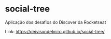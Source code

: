 # social-tree

Aplicação dos desafios do Discover da Rocketseat

Link: https://deivisondelmiro.github.io/social-tree/
